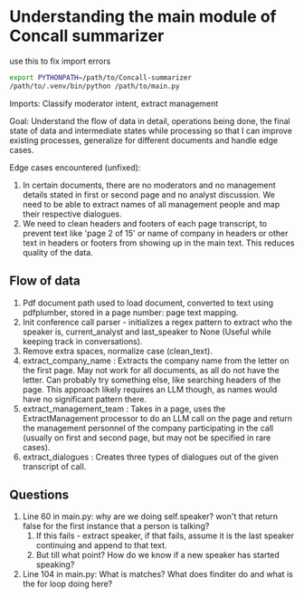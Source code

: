 # Understanding the main module of Concall summarizer

use this to fix import errors
``` bash
export PYTHONPATH=/path/to/Concall-summarizer
/path/to/.venv/bin/python /path/to/main.py
```


Imports: Classify moderator intent, extract management


Goal: Understand the flow of data in detail, operations being done, the final state of data and intermediate states while processing so that I can improve existing processes, generalize for different documents and handle edge cases.

Edge cases encountered (unfixed):
1. In certain documents, there are no moderators and no management details stated in first or second page and no analyst discussion. We need to be able to extract names of all management people and map their respective dialogues.
2. We need to clean headers and footers of each page transcript, to prevent text like 'page 2 of 15' or name of company in headers or other text in headers or footers from showing up in the main text. This reduces quality of the data. 

## Flow of data

1. Pdf document path used to load document, converted to text using pdfplumber, stored in a page number: page text mapping.
2. Init conference call parser - initializes a regex pattern to extract who the speaker is, current_analyst and last_speaker to None (Useful while keeping track in conversations).
3. Remove extra spaces, normalize case (clean_text).
4. extract_company_name : Extracts the company name from the letter on the first page. May not work for all documents, as all do not have the letter. Can probably try something else, like searching headers of the page. This approach likely requires an LLM though, as names would have no significant pattern there.
5. extract_management_team : Takes in a page, uses the ExtractManagement processor to do an LLM call on the page and return the management personnel of the company participating in the call (usually on first and second page, but may not be specified in rare cases).
6. extract_dialogues : Creates three types of dialogues out of the given transcript of call.



## Questions

1. Line 60 in main.py: why are we doing self.speaker? won't that return false for the first instance that a person is talking?
   1. If this fails - extract speaker, if that fails, assume it is the last speaker continuing and append to that text.
   2. But till what point? How do we know if a new speaker has started speaking?
2. Line 104 in main.py: What is matches? What does finditer do and what is the for loop doing here?